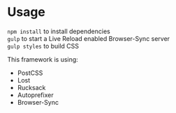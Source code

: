 # Usage
```npm install``` to install dependencies  
`gulp` to start a Live Reload enabled Browser-Sync server  
`gulp styles` to build CSS  

This framework is using:
- PostCSS
- Lost
- Rucksack
- Autoprefixer
- Browser-Sync